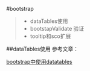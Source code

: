 #bootstrap
> * dataTables使用
> * bootstapValidate 验证
> * tooltip和sco扩展

##dataTables使用
参考文章：

[bootstrap中使用datatables](https://my.oschina.net/tongjh/blog/213932)



